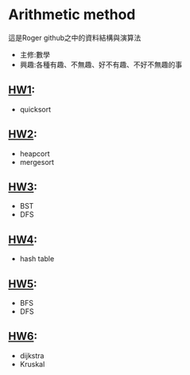 # Arithmetic method

這是Roger github之中的資料結構與演算法
* 主修:數學
* 興趣:各種有趣、不無趣、好不有趣、不好不無趣的事

## [HW1](https://github.com/rogerphysical/rogerphysical/tree/master/HW1):
* quicksort
## [HW2](https://github.com/rogerphysical/rogerphysical/tree/master/HW2):
* heapcort
* mergesort
## [HW3](https://github.com/rogerphysical/rogerphysical/tree/master/HW3):
* BST
* DFS
## [HW4](https://github.com/rogerphysical/rogerphysical/tree/master/HW4):
* hash table
## [HW5](https://github.com/rogerphysical/rogerphysical/tree/master/HW5):
* BFS
* DFS
## [HW6](https://github.com/rogerphysical/rogerphysical/tree/master/HW6):
* dijkstra
* Kruskal
